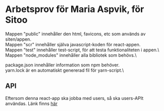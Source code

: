 # Arbetsprov för Maria Aspvik, för Sitoo

Mappen "public" innehåller den html, favicons, etc som används av siten/appen.\
Mappen "scr" innehåller själva javascript-koden för react-appen.\
Mappen "test" innehåller test-script, för att testa funktionaliteten i appen.\ 
Mappen "node_modules" innehåller alla bibliotek som behövs.\

package.json innehåller information som npm behöver.\
yarn.lock är en automatiskt genererad fil för yarn-script.\

## API

Eftersom denna react-app ska jobba med users, så ska users-APIt användas. Länk finns [här](https://developer.sitoo.com/api-reference/users)



